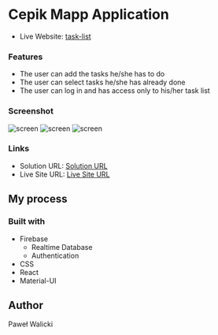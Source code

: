 #  Cepik Mapp Application

- Live Website: [task-list](task-list-silk-nu.vercel.app)

### Features
- The user can add the tasks he/she has to do
- The user can select tasks he/she has already done 
- The user can log in and has access only to his/her task list 

### Screenshot

![screen](https://foteczkowo.pl/ib/J1vHvklrlgNiMce_1742579457.jpg)
![screen](https://foteczkowo.pl/ib/Ua3em8gg1A7hXh4_1742579477.jpg)
![screen](https://foteczkowo.pl/ib/KNWOlkLT6lm95GU_1742579664.jpg)

### Links

- Solution URL: [Solution URL](https://github.com/PawelWalicki/task-list)
- Live Site URL: [Live Site URL](task-list-silk-nu.vercel.app)

## My process

### Built with

- Firebase
  * Realtime Database
  * Authentication
- CSS 
- React 
- Material-UI


## Author
Paweł Walicki